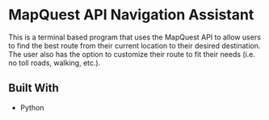 # MapQuest API Navigation Assistant

This is a terminal based program that uses the MapQuest API to allow users to find the best route from their current location to their desired destination. The user also has the option to customize their route to fit their needs (i.e. no toll roads, walking, etc.).

## Built With
* Python

